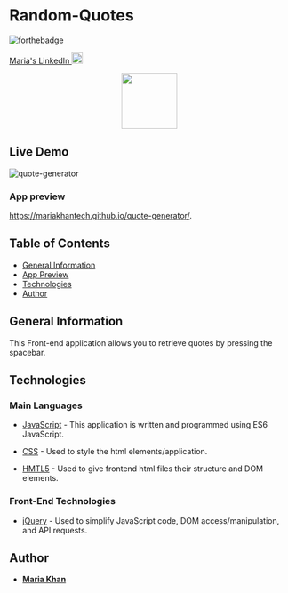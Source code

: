 # Random-Quotes

 
![forthebadge](https://forthebadge.com/images/badges/made-with-javascript.svg)

<!--linkedin logo-->
<a class="LI-simple-link" href='https://www.linkedin.com/in/maria-khan-9202471a3?trk=profile-badge'>Maria's LinkedIn <img src="https://edent.github.io/SuperTinyIcons/images/svg/linkedin.svg" alt="linkedin logo." width="20" height="20"> </a></div>


<!-- image for team tracker-->
  <p align="center">
  <a href="#">
    <img src="https://findicons.com/files/icons/77/icandy_junior_toolbar/128/quote.png" width="100" height="100">
  </a>
  
## Live Demo 

![quote-generator](https://user-images.githubusercontent.com/61640527/88586553-8eb65180-d022-11ea-9055-7f4c41baace4.gif)


### App preview
https://mariakhantech.github.io/quote-generator/. 

## Table of Contents
* [General Information](#general-information)
* [App Preview](#app-preview)
* [Technologies](technologies)
* [Author](#author)

## General Information
This Front-end application allows you to retrieve quotes by pressing the spacebar.

## Technologies
### Main Languages

* [JavaScript](https://developer.mozilla.org/en-US/docs/Web/JavaScript) - This application is written and programmed using ES6 JavaScript.

* [CSS](https://developer.mozilla.org/en-US/docs/Web/CSS) - Used to style the html elements/application.

* [HMTL5](https://developer.mozilla.org/en-US/docs/Web/HTML) - Used to give frontend html files their structure and DOM elements.




### Front-End Technologies

* [jQuery](https://jquery.com/) -  Used to simplify JavaScript code, DOM access/manipulation, and API requests.



## Author

* **[Maria Khan](https://github.com/MariaKhantech)**
